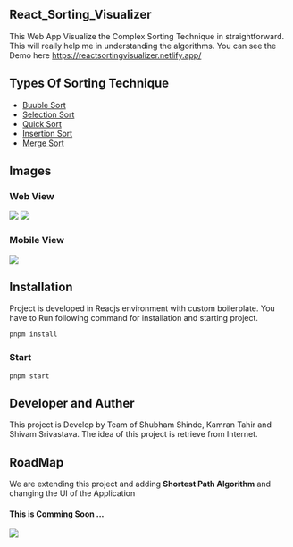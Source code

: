 ## React_Sorting_Visualizer

This Web App Visualize the Complex Sorting Technique in straightforward. This will really help me in understanding the algorithms. You can see the Demo here https://reactsortingvisualizer.netlify.app/

## Types Of Sorting Technique

 + [Buuble Sort](https://en.wikipedia.org/wiki/Bubble_sort)
 + [Selection Sort](https://en.wikipedia.org/wiki/Selection_sort)
 + [Quick Sort](https://en.wikipedia.org/wiki/Quicksort)
 + [Insertion Sort](https://en.wikipedia.org/wiki/Insertion_sort)
 + [Merge Sort](https://en.wikipedia.org/wiki/Merge_sort)
 
 ## Images
### Web View
 ![](https://i.imgur.com/OyylIJp.png)
 ![](https://i.imgur.com/WEolqpH.png)

 ### Mobile View
 ![](https://imgur.com/XNBNAKC.png)
 
 ## Installation
 Project is developed in Reacjs environment with custom boilerplate. You have to Run following command for installation and starting project. 
 ```bash
 pnpm install
 ```
 ### Start
 ```node
 pnpm start
 
 ```
 ## Developer and Auther 

 This project is Develop by Team of Shubham Shinde, Kamran Tahir and Shivam Srivastava. The idea of this project is retrieve from Internet.
 
 ## RoadMap
 We are extending this project and adding **Shortest Path Algorithm** and changing the UI of the Application
  
 #### This is Comming Soon ...
 ![](https://imgur.com/r2LbLEZ.png)
 
 
 
 
 
 

